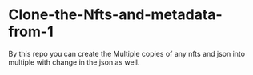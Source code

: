 # Clone-the-Nfts-and-metadata-from-1
By this repo you can create the Multiple copies of any nfts and json into multiple with change in the json as well.
